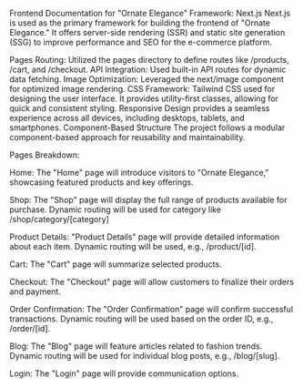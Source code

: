 Frontend Documentation for "Ornate Elegance"
Framework: Next.js
Next.js is used as the primary framework for building the frontend of "Ornate Elegance." It offers server-side rendering (SSR) and static site generation (SSG) to improve performance and SEO for the e-commerce platform.

Pages Routing: Utilized the pages directory to define routes like /products, /cart, and /checkout.
API Integration: Used built-in API routes for dynamic data fetching.
Image Optimization: Leveraged the next/image component for optimized image rendering.
CSS Framework: Tailwind CSS
used for designing the user interface. It provides utility-first classes, allowing for quick and consistent styling.
Responsive Design
provides a seamless experience across all devices, including desktops, tablets, and smartphones.
Component-Based Structure
The project follows a modular component-based approach for reusability and maintainability.

Pages Breakdown:

Home:
The "Home" page will introduce visitors to "Ornate Elegance," showcasing featured products and key offerings.

Shop:
The "Shop" page will display the full range of products available for purchase. Dynamic routing will be used for category like /shop/category/[category]

Product Details:
"Product Details" page will provide detailed information about each item. Dynamic routing will be used, e.g., /product/[id].

Cart:
The "Cart" page will summarize selected products.

Checkout:
The "Checkout" page will allow customers to finalize their orders and payment.

Order Confirmation:
The "Order Confirmation" page will confirm successful transactions. Dynamic routing will be used based on the order ID, e.g., /order/[id].

Blog:
The "Blog" page will feature articles related to fashion trends. Dynamic routing will be used for individual blog posts, e.g., /blog/[slug].

Login:
The "Login" page will provide communication options.
